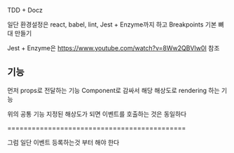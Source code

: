 TDD + Docz

일단 환경설정은 react, babel, lint, Jest + Enzyme까지 하고 Breakpoints 기본 뼈대 만들기

Jest + Enzyme은 https://www.youtube.com/watch?v=8Ww2QBVIw0I 참조

## 기능

먼저 props로 전달하는 기능
Component로 감싸서 해당 해상도로 rendering 하는 기능

위의 공통 기능
지정된 해상도가 되면 이벤트를 호출하는 것은 동일하다

============================================

그럼 일단 이벤트 등록하는것 부터 해야 한다
